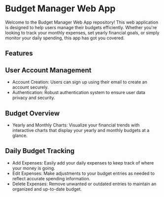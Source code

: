 # Budget Manager Web App

Welcome to the Budget Manager Web App repository! This web application is designed to help users manage their budgets efficiently. Whether you're looking to track your monthly expenses, set yearly financial goals, or simply monitor your daily spending, this app has got you covered.

## Features

## User Account Management

- Account Creation: Users can sign up using their email to create an account securely.
- Authentication: Robust authentication system to ensure user data privacy and security.

## Budget Overview

- Yearly and Monthly Charts: Visualize your financial trends with interactive charts that display your yearly and monthly budgets at a glance.

## Daily Budget Tracking

- Add Expenses: Easily add your daily expenses to keep track of where your money is going.
- Edit Expenses: Make adjustments to your budget entries as needed to reflect accurate spending information.
- Delete Expenses: Remove unwanted or outdated entries to maintain an organized and up-to-date budget.
